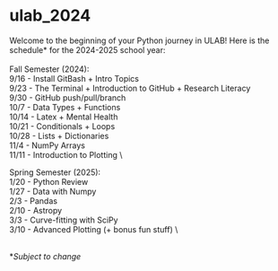 # ulab_2024

Welcome to the beginning of your Python journey in ULAB! Here is the schedule* for the 2024-2025 school year: \
\
Fall Semester (2024): \
9/16 - Install GitBash + Intro Topics \
9/23 - The Terminal + Introduction to GitHub + Research Literacy \
9/30 - GitHub push/pull/branch \
10/7 - Data Types + Functions \
10/14 - Latex + Mental Health \
10/21 - Conditionals + Loops \
10/28 - Lists + Dictionaries \
11/4 - NumPy Arrays \
11/11 -  Introduction to Plotting \

Spring Semester (2025): \
1/20 - Python Review \
1/27 - Data with Numpy \
2/3 - Pandas \
2/10 - Astropy \
3/3 - Curve-fitting with SciPy \
3/10 - Advanced Plotting (+ bonus fun stuff) \

\
*_Subject to change_


